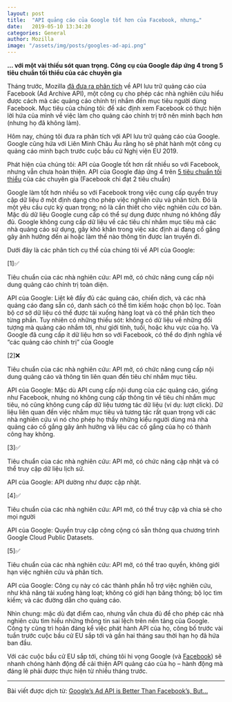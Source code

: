 ```yaml
---
layout: post
title:  "API quảng cáo của Google tốt hơn của Facebook, nhưng…"
date:   2019-05-10 13:34:20
categories: General
author: Mozilla
image: "/assets/img/posts/googles-ad-api.png"
---
```

**… với một vài thiếu sót quan trọng. Công cụ của Google đáp ứng 4 trong 5 tiêu chuẩn tối thiểu của các chuyên gia**

Tháng trước, Mozilla [đã đưa ra phân tích](https://blog.mozilla.org/blog/2019/04/29/facebooks-ad-archive-api-is-inadequate/) về API lưu trữ quảng cáo của Facebook (Ad Archive API), một công cụ cho phép các nhà nghiên cứu hiểu được cách mà các quảng cáo chính trị nhắm đến mục tiêu người dùng Facebook. Mục tiêu của chúng tôi: để xác định xem Facebook có thực hiện lời hứa của mình về việc làm cho quảng cáo chính trị trở nên minh bạch hơn (nhưng họ đã không làm).

Hôm nay, chúng tôi đưa ra phân tích với API lưu trữ quảng cáo của Google. Google cũng hứa với Liên Minh Châu Âu rằng họ sẽ phát hành một công cụ quảng cáo minh bạch trước cuộc bầu cử Nghị viện EU 2019.

Phát hiện của chúng tôi: API của Google tốt hơn rất nhiều so với Facebook, nhưng vẫn chưa hoàn thiện. API của Google đáp ứng 4 trên [5 tiêu chuẩn tối thiểu](https://blog.mozilla.org/blog/2019/04/29/facebooks-ad-archive-api-is-inadequate/) của các chuyên gia (Facebook chỉ đạt 2 tiêu chuẩn)

Google làm tốt hơn nhiều so với Facebook trong việc cung cấp quyền truy cập dữ liệu ở một định dạng cho phép việc nghiên cứu và phân tích. Đó là một yêu cầu cực kỳ quan trọng; nó là cần thiết cho việc nghiên cứu cơ bản. Mặc dù dữ liệu Google cung cấp có thể sự dụng được nhưng nó không đầy đủ. Google không cung cấp dữ liệu về các tiêu chí nhắm mục tiêu mà các nhà quảng cáo sử dụng, gây khó khăn trong việc xác định ai đang cố gắng gây ảnh hưởng đến ai hoặc làm thế nào thông tin được lan truyền đi.

Dưới đây là các phân tích cụ thể của chúng tôi về API của Google:

[1]✅

Tiêu chuẩn của các nhà nghiên cứu: API mở, có chức năng cung cấp nội dung quảng cáo chính trị toàn diện.

API của Google: Liệt kê đầy đủ các quảng cáo, chiến dịch, và các nhà quảng cáo đang sẵn có, danh sách có thể tìm kiếm hoặc chọn bộ lọc. Toàn bộ cơ sở dữ liệu có thể được tải xuống hàng loạt và có thể phân tích theo từng phần. Tuy nhiên có những thiếu sót: không có dữ liệu về những đối tượng mà quảng cáo nhắm tới, như giới tính, tuổi, hoặc khu vực của họ. Và Google đã cung cấp ít dữ liệu hơn so với Facebook, có thể do định nghĩa về “các quảng cáo chính trị” của Google

[2]❌

Tiêu chuẩn của các nhà nghiên cứu: API mở, có chức năng cung cấp nội dung quảng cáo và thông tin liên quan đến tiêu chí nhắm mục tiêu.

API của Google: Mặc dù API cung cấp nội dung của các quảng cáo, giống như Facebook, nhưng nó không cung cấp thông tin về tiêu chí nhắm mục tiêu, nó cũng không cung cấp dữ liệu tương tác dữ liệu (ví dụ: lượt click). Dữ liệu liên quan đến việc nhắm mục tiêu và tương tác rất quan trọng với các nhà nghiên cứu vì nó cho phép họ thấy những kiểu người dùng mà nhà quảng cáo cố gắng gây ảnh hưởng và liệu các cố gắng của họ có thành công hay không.

[3]✅

Tiêu chuẩn của các nhà nghiên cứu: API mở, có chức năng cập nhật và có thể truy cập dữ liệu lịch sử.

API của Google: API dường như được cập nhật.

[4]✅

Tiêu chuẩn của các nhà nghiên cứu: API mở, có thể truy cập và chia sẻ cho mọi người

API của Google: Quyền truy cập công cộng có sẵn thông qua chương trình Google Cloud Public Datasets.

[5]✅

Tiêu chuẩn của các nhà nghiên cứu: API mở, có thể trao quyền, không giới hạn việc nghiên cứu và phân tích.

API của Google: Công cụ này có các thành phần hỗ trợ việc nghiên cứu, như khả năng tải xuống hàng loạt; không có giới hạn băng thông; bộ lọc tìm kiếm; và các đường dẫn cho quảng cáo.

Nhìn chung: mặc dù đạt điểm cao, nhưng vẫn chưa đủ để cho phép các nhà nghiên cứu tìm hiểu những thông tin sai lệch trên nền tảng của Google. Công ty cũng trì hoãn đáng kể việc phát hành API của họ, công bố trước vài tuần trước cuộc bầu cử EU sắp tới và gần hai tháng sau thời hạn họ đã hứa ban đầu.

Với các cuộc bầu cử EU sắp tới, chúng tôi hi vọng Google (và [Facebook](https://blog.mozilla.org/blog/2019/04/29/facebooks-ad-archive-api-is-inadequate/)) sẽ nhanh chóng hành động để cải thiện API quảng cáo của họ – hành động mà đáng lẽ phải được thực hiện từ nhiều tháng trước.

----

Bài viết được dịch từ: [Google’s Ad API is Better Than Facebook’s, But… ](https://blog.mozilla.org/blog/2019/05/10/googles-ad-api-is-better-than-facebooks-but/)